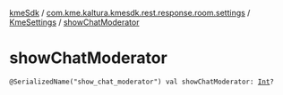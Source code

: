 [kmeSdk](../../index.md) / [com.kme.kaltura.kmesdk.rest.response.room.settings](../index.md) / [KmeSettings](index.md) / [showChatModerator](./show-chat-moderator.md)

# showChatModerator

`@SerializedName("show_chat_moderator") val showChatModerator: `[`Int`](https://kotlinlang.org/api/latest/jvm/stdlib/kotlin/-int/index.html)`?`